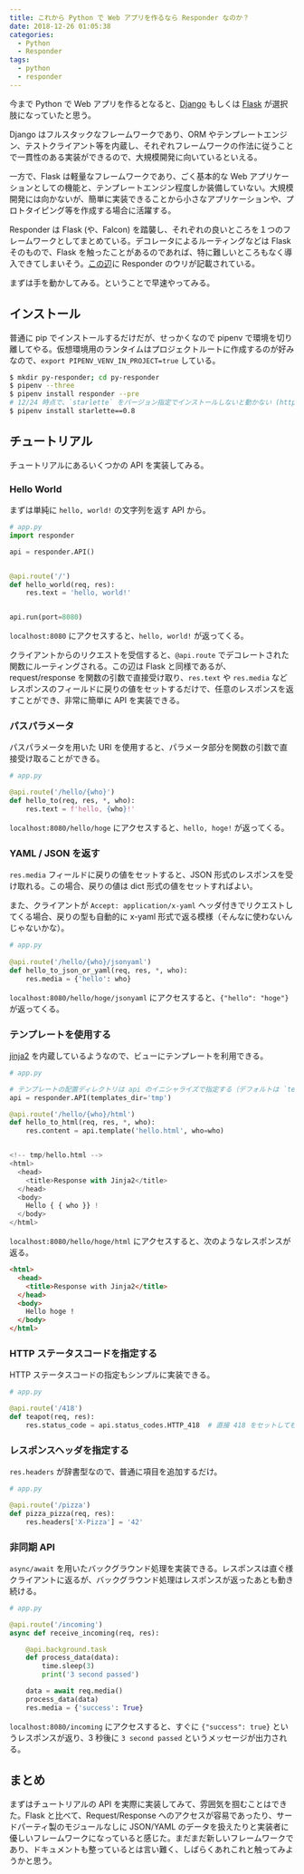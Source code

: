 ```yaml
---
title: これから Python で Web アプリを作るなら Responder なのか？
date: 2018-12-26 01:05:38
categories:
  - Python
  - Responder
tags:
  - python
  - responder
---
```


今まで Python で Web アプリを作るとなると、[Django](https://www.djangoproject.com/) もしくは [Flask](http://flask.pocoo.org/) が選択肢になっていたと思う。

Django はフルスタックなフレームワークであり、ORM やテンプレートエンジン、テストクライアント等を内蔵し、それぞれフレームワークの作法に従うことで一貫性のある実装ができるので、大規模開発に向いているといえる。

一方で、Flask は軽量なフレームワークであり、ごく基本的な Web アプリケーションとしての機能と、テンプレートエンジン程度しか装備していない。大規模開発には向かないが、簡単に実装できることから小さなアプリケーションや、プロトタイピング等を作成する場合に活躍する。

Responder は Flask (や、Falcon) を踏襲し、それぞれの良いところを１つのフレームワークとしてまとめている。デコレータによるルーティングなどは Flask そのもので、Flask を触ったことがあるのであれば、特に難しいところもなく導入できてしまいそう。[この辺](https://python-responder.org/en/latest/#ideas)に Responder のウリが記載されている。

まずは手を動かしてみる。ということで早速やってみる。

インストール
---

普通に pip でインストールするだけだが、せっかくなので pipenv で環境を切り離してやる。仮想環境用のランタイムはプロジェクトルートに作成するのが好みなので、`export PIPENV_VENV_IN_PROJECT=true` している。

```bash
$ mkdir py-responder; cd py-responder
$ pipenv --three
$ pipenv install responder --pre
# 12/24 時点で、`starlette` をバージョン指定でインストールしないと動かない (https://github.com/kennethreitz/responder/issues/266)
$ pipenv install starlette==0.8
```

チュートリアル
---

チュートリアルにあるいくつかの API を実装してみる。

### Hello World

まずは単純に `hello, world!` の文字列を返す API から。

```python
# app.py
import responder

api = responder.API()


@api.route('/')
def hello_world(req, res):
	res.text = 'hello, world!'


api.run(port=8080)
```

`localhost:8080` にアクセスすると、`hello, world!` が返ってくる。

クライアントからのリクエストを受信すると、`@api.route` でデコレートされた関数にルーティングされる。この辺は Flask と同様であるが、request/response を関数の引数で直接受け取り、`res.text` や `res.media` などレスポンスのフィールドに戻りの値をセットするだけで、任意のレスポンスを返すことができ、非常に簡単に API を実装できる。

### パスパラメータ

パスパラメータを用いた URI を使用すると、パラメータ部分を関数の引数で直接受け取ることができる。

```python
# app.py

@api.route('/hello/{who}')
def hello_to(req, res, *, who):
	res.text = f'hello, {who}!'
```

`localhost:8080/hello/hoge` にアクセスすると、`hello, hoge!` が返ってくる。

### YAML / JSON を返す

`res.media` フィールドに戻りの値をセットすると、JSON 形式のレスポンスを受け取れる。この場合、戻りの値は dict 形式の値をセットすればよい。

また、クライアントが `Accept: application/x-yaml` ヘッダ付きでリクエストしてくる場合、戻りの型も自動的に x-yaml 形式で返る模様（そんなに使わないんじゃないかな）。

```python
# app.py
    
@api.route('/hello/{who}/jsonyaml')
def hello_to_json_or_yaml(req, res, *, who):
	res.media = {'hello': who}
```

`localhost:8080/hello/hoge/jsonyaml` にアクセスすると、`{"hello": "hoge"}` が返ってくる。

### テンプレートを使用する

[jinja2](http://jinja.pocoo.org/docs/2.10/) を内蔵しているようなので、ビューにテンプレートを利用できる。

```python
# app.py

# テンプレートの配置ディレクトリは api のイニシャライズで指定する（デフォルトは `templates`）。
api = responder.API(templates_dir='tmp')

@api.route('/hello/{who}/html')
def hello_to_html(req, res, *, who):
	res.content = api.template('hello.html', who=who)


<!-- tmp/hello.html -->
<html>
  <head>
	<title>Response with Jinja2</title>
  </head>
  <body>
	Hello { { who }} !
  </body>
</html>
```

`localhost:8080/hello/hoge/html` にアクセスすると、次のようなレスポンスが返る。

```html
<html>
  <head>
	<title>Response with Jinja2</title>
  </head>
  <body>
	Hello hoge !
  </body>
</html>
```

### HTTP ステータスコードを指定する

HTTP ステータスコードの指定もシンプルに実装できる。

```python
# app.py

@api.route('/418')
def teapot(req, res):
	res.status_code = api.status_codes.HTTP_418  # 直接 418 をセットしても同じ
```

### レスポンスヘッダを指定する

`res.headers` が辞書型なので、普通に項目を追加するだけ。

```python
# app.py

@api.route('/pizza')
def pizza_pizza(req, res):
	res.headers['X-Pizza'] = '42'
```

### 非同期 API

`async/await` を用いたバックグラウンド処理を実装できる。レスポンスは直ぐ様クライアントに返るが、バックグラウンド処理はレスポンスが返ったあとも動き続ける。

```python
# app.py

@api.route('/incoming')
async def receive_incoming(req, res):

	@api.background.task
	def process_data(data):
		time.sleep(3)
		print('3 second passed')

	data = await req.media()
	process_data(data)
	res.media = {'success': True}
```

`localhost:8080/incoming` にアクセスすると、すぐに `{"success": true}` というレスポンスが返り、3 秒後に `3 second passed` というメッセージが出力される。

まとめ
---

まずはチュートリアルの API を実際に実装してみて、雰囲気を掴むことはできた。Flask と比べて、Request/Response へのアクセスが容易であったり、サードパーティ製のモジュールなしに JSON/YAML のデータを扱えたりと実装者に優しいフレームワークになっていると感じた。まだまだ新しいフレームワークであり、ドキュメントも整っているとは言い難く、しばらくあれこれと触ってみようかと思う。

